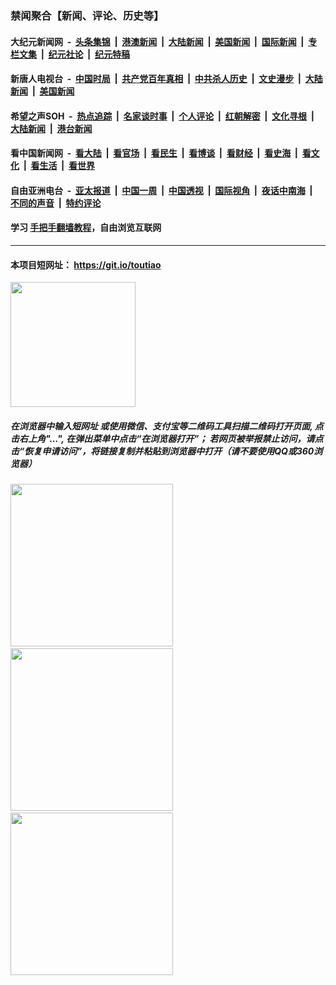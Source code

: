 ### 禁闻聚合【新闻、评论、历史等】

#### 大纪元新闻网 &nbsp;-&nbsp; [头条集锦](indexes/E头条集锦.md?t=03101531) &nbsp;|&nbsp; [港澳新闻](indexes/E港澳新闻.md?t=03101531)  &nbsp;|&nbsp; [大陆新闻](indexes/E大陆新闻.md?t=03101531) &nbsp;|&nbsp; [美国新闻](indexes/E美国新闻.md?t=03101531) &nbsp;|&nbsp; [国际新闻](indexes/E国际新闻.md?t=03101531) &nbsp;|&nbsp; [专栏文集](indexes/E专栏文集.md?t=03101531) &nbsp;|&nbsp; [纪元社论](indexes/E纪元社论.md?t=03101531) &nbsp;|&nbsp; [纪元特稿](indexes/E纪元特稿.md?t=03101531) 

#### 新唐人电视台 &nbsp;-&nbsp; [中国时局](indexes/N中国时局.md?t=03101531) &nbsp;|&nbsp; [共产党百年真相](indexes/N共产党百年真相.md?t=03101531) &nbsp;|&nbsp; [中共杀人历史](indexes/N中共杀人历史.md?t=03101531) &nbsp;|&nbsp; [文史漫步](indexes/N文史漫步.md?t=03101531) &nbsp;|&nbsp; [大陆新闻](indexes/N大陆新闻.md?t=03101531) &nbsp;|&nbsp; [美国新闻](indexes/N美国新闻.md?t=03101531)

#### 希望之声SOH &nbsp;-&nbsp; [热点追踪](indexes/H热点追踪.md?t=03101531) &nbsp;|&nbsp; [名家谈时事](indexes/H名家谈时事.md?t=03101531) &nbsp;|&nbsp; [个人评论](indexes/H个人评论.md?t=03101531)  &nbsp;|&nbsp; [红朝解密](indexes/H红朝解密.md?t=03101531) &nbsp;|&nbsp; [文化寻根](indexes/H文化寻根.md?t=03101531) &nbsp;|&nbsp; [大陆新闻](indexes/H大陆新闻.md?t=03101531) &nbsp;|&nbsp; [港台新闻](indexes/H港台新闻.md?t=03101531)

#### 看中国新闻网 &nbsp;-&nbsp; [看大陆](indexes/S看大陆.md?t=03101531) &nbsp;|&nbsp; [看官场](indexes/S看官场.md?t=03101531) &nbsp;|&nbsp; [看民生](indexes/S看民生.md?t=03101531)  &nbsp;|&nbsp; [看博谈](indexes/S看博谈.md?t=03101531) &nbsp;|&nbsp; [看财经](indexes/S看财经.md?t=03101531) &nbsp;|&nbsp; [看史海](indexes/S看史海.md?t=03101531) &nbsp;|&nbsp; [看文化](indexes/S看文化.md?t=03101531) &nbsp;|&nbsp; [看生活](indexes/S看生活.md?t=03101531) &nbsp;|&nbsp; [看世界](indexes/S看世界.md?t=03101531)

#### 自由亚洲电台 &nbsp;-&nbsp; [亚太报道](indexes/R亚太报道.md?t=03101531) &nbsp;|&nbsp; [中国一周](indexes/R中国一周.md?t=03101531) &nbsp;|&nbsp; [中国透视](indexes/R中国透视.md?t=03101531)  &nbsp;|&nbsp; [国际视角](indexes/R国际视角.md?t=03101531) &nbsp;|&nbsp; [夜话中南海](indexes/R夜话中南海.md?t=03101531) &nbsp;|&nbsp; [不同的声音](indexes/R不同的声音.md?t=03101531) &nbsp;|&nbsp; [特约评论](indexes/R特约评论.md?t=03101531)

#### 学习 [手把手翻墙教程](https://github.com/gfw-breaker/guides/wiki)，自由浏览互联网

----

#### 本项目短网址： https://git.io/toutiao
<img src="https://raw.githubusercontent.com/gfw-breaker/banned-news/master/scripts/img/qr.png" width="200px"/>  

##### 在浏览器中输入短网址 或使用微信、支付宝等二维码工具扫描二维码打开页面, 点击右上角"...", 在弹出菜单中点击“在浏览器打开”； 若网页被举报禁止访问，请点击“恢复申请访问”，将链接复制并粘贴到浏览器中打开（请不要使用QQ或360浏览器）

<img src="https://raw.githubusercontent.com/gfw-breaker/banned-news/master/scripts/img/1.png" width="260px"/> &nbsp; <img src="https://raw.githubusercontent.com/gfw-breaker/banned-news/master/scripts/img/2.png" width="260px"/> &nbsp; <img src="https://raw.githubusercontent.com/gfw-breaker/banned-news/master/scripts/img/3.png" width="260px"/>
